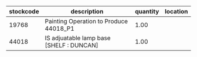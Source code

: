 |stockcode|description|quantity|location|
|---------|-----------|--------|--------|
|19768|Painting Operation to Produce 44018_P1|1.00||
|44018|IS adjuatable lamp base [SHELF : DUNCAN]|1.00||
